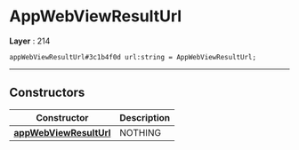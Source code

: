 # AppWebViewResultUrl

**Layer** : 214

```tl
appWebViewResultUrl#3c1b4f0d url:string = AppWebViewResultUrl;
```

---

## Constructors

| Constructor | Description |
| :---: | :--- |
| [**appWebViewResultUrl**](constructor/appWebViewResultUrl) | NOTHING |